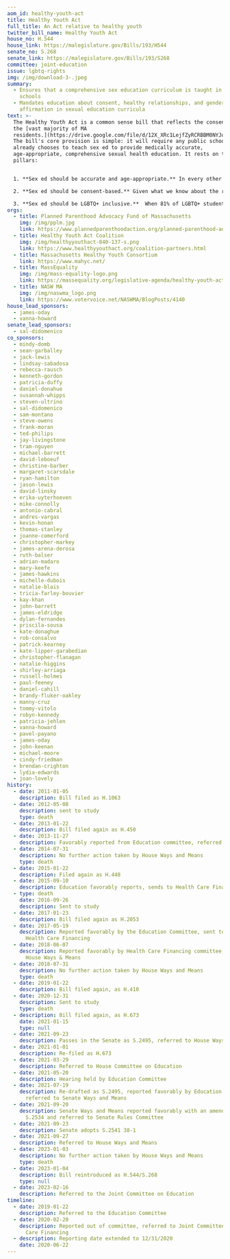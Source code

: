 ```yaml
---
aom_id: healthy-youth-act
title: Healthy Youth Act
full_title: An Act relative to healthy youth
twitter_bill_name: Healthy Youth Act
house_no: H.544
house_link: https://malegislature.gov/Bills/193/H544
senate_no: S.268
senate_link: https://malegislature.gov/Bills/193/S268
committee: joint-education
issue: lgbtq-rights
img: /img/download-3-.jpeg
summary:
  - Ensures that a comprehensive sex education curriculum is taught in public
    schools
  - Mandates education about consent, healthy relationships, and gender
    affirmation in sexual education curricula
text: >-
  The Healthy Youth Act is a common sense bill that reflects the consensus of
  the [vast majority of MA
  residents.](https://drive.google.com/file/d/12X_XRc1LejfZyRCRBBM0NYJoB5R1brdu/view?usp=sharing)
  The bill's core provision is simple: it will require any public school that
  already chooses to teach sex ed to provide medically accurate,
  age-appropriate, comprehensive sexual health education. It rests on three key
  pillars:


  1. **Sex ed should be accurate and age-appropriate.** In every other subject, we require that our schools teach students factual information that matches their grade level. We don't expect kindergarteners to learn calculus - and we certainly don't teach them that one and one add up to three. Sex education should be no different.

  2. **Sex ed should be consent-based.** Given what we know about the rates of domestic violence and sexual assault among teenagers, it's critical we teach them the skills to advocate for themselves and recognize unhealthy patterns. When the first time a student learns about consent is college, we're reaching them far too late to prevent the epidemic of sexual assault on college campuses. That's why the bill requires that courses cover the "relationship and communication skills" necessary to "form healthy, respectful relationships free of violence, coercion, and intimidation and to make healthy decisions about relationships and sexuality, including, but not limited to, affirmative, conscious and voluntary consent."

  3. **Sex ed should be LGBTQ+ inclusive.**  When 81% of LGBTQ+ students in our state report that their schools' health classes did not cover the tools and information that they need to stay safe and healthy as LGBTQ+ people, we have to face the reality that we are simply failing these teens.  At best, most LGBTQ+ youth can expect health classes that teach them irrelevant information about the health risks or body parts involved in sex and overlook forms of protection they deserve to know about.  At worst, these students are often taught misleading, stigmatizing information about LGBTQ+ topics that can negatively impact both their mental and sexual health. That's why the bill will require health classes to cover "age-appropriate information about gender identity and sexual orientation for all students, including affirmative education that people have different sexual orientations, gender identities and gender expressions", as well as to provide students with information about LGBTQ+-friendly resources and support services.
orgs:
  - title: Planned Parenthood Advocacy Fund of Massachusetts
    img: /img/pplm.jpg
    link: https://www.plannedparenthoodaction.org/planned-parenthood-advocacy-fund-massachusetts-inc/
  - title: Healthy Youth Act Coalition
    img: /img/healthyyouthact-840-137-s.png
    link: https://www.healthyyouthact.org/coalition-partners.html
  - title: Massachusetts Healthy Youth Consortium
    link: https://www.mahyc.net/
  - title: MassEquality
    img: /img/mass-equality-logo.png
    link: https://massequality.org/legislative-agenda/healthy-youth-act/
  - title: NASW MA
    img: /img/naswma_logo.png
    link: https://www.votervoice.net/NASWMA/BlogPosts/4140
house_lead_sponsors:
  - james-oday
  - vanna-howard
senate_lead_sponsors:
  - sal-didomenico
co_sponsors:
  - mindy-domb
  - sean-garballey
  - jack-lewis
  - lindsay-sabadosa
  - rebecca-rausch
  - kenneth-gordon
  - patricia-duffy
  - daniel-donahue
  - susannah-whipps
  - steven-ultrino
  - sal-didomenico
  - sam-montano
  - steve-owens
  - frank-moran
  - ted-philips
  - jay-livingstone
  - tram-nguyen
  - michael-barrett
  - david-leboeuf
  - christine-barber
  - margaret-scarsdale
  - ryan-hamilton
  - jason-lewis
  - david-linsky
  - erika-uyterhoeven
  - mike-connolly
  - antonio-cabral
  - andres-vargas
  - kevin-honan
  - thomas-stanley
  - joanne-comerford
  - christopher-markey
  - james-arena-derosa
  - ruth-balser
  - adrian-madaro
  - mary-keefe
  - james-hawkins
  - michelle-dubois
  - natalie-blais
  - tricia-farley-bouvier
  - kay-khan
  - john-barrett
  - james-eldridge
  - dylan-fernandes
  - priscila-sousa
  - kate-donaghue
  - rob-consalvo
  - patrick-kearney
  - kate-lipper-garabedian
  - christopher-flanagan
  - natalie-higgins
  - shirley-arriaga
  - russell-holmes
  - paul-feeney
  - daniel-cahill
  - brandy-fluker-oakley
  - manny-cruz
  - tommy-vitolo
  - robyn-kennedy
  - patricia-jehlen
  - vanna-howard
  - pavel-payano
  - james-oday
  - john-keenan
  - michael-moore
  - cindy-friedman
  - brendan-crighton
  - lydia-edwards
  - joan-lovely
history:
  - date: 2011-01-05
    description: Bill filed as H.1063
  - date: 2012-05-08
    description: sent to study
    type: death
  - date: 2013-01-22
    description: Bill filed again as H.450
  - date: 2013-11-27
    description: Favorably reported from Education committee, referred to Ways & Means
  - date: 2014-07-31
    description: No further action taken by House Ways and Means
    type: death
  - date: 2015-01-22
    description: Filed again as H.448
  - date: 2015-09-10
    description: Education favorably reports, sends to Health Care Financing committee
  - type: death
    date: 2016-09-26
    description: Sent to study
  - date: 2017-01-23
    description: Bill filed again as H.2053
  - date: 2017-05-19
    description: Reported favorably by the Education Committee, sent to Committee on
      Health Care Financing
  - date: 2018-06-07
    description: Reported favorably by Health Care Financing committee, sent to
      House Ways & Means
  - date: 2018-07-31
    description: No further action taken by House Ways and Means
    type: death
  - date: 2019-01-22
    description: Bill filed again, as H.410
  - date: 2020-12-31
    description: Sent to study
    type: death
  - description: Bill filed again, as H.673
    date: 2021-01-15
    type: null
  - date: 2021-09-23
    description: Passes in the Senate as S.2495, referred to House Ways & Means
  - date: 2021-01-01
    description: Re-filed as H.673
  - date: 2021-03-29
    description: Referred to House Committee on Education
  - date: 2021-05-20
    description: Hearing held by Education Committee
  - date: 2021-07-19
    description: Re-drafted as S.2495, reported favorably by Education Committee and
      referred to Senate Ways and Means
  - date: 2021-09-20
    description: Senate Ways and Means reported favorably with an amendment as
      S.2534 and referred to Senate Rules Committee
  - date: 2021-09-23
    description: Senate adopts S.2541 38-1
  - date: 2021-09-27
    description: Referred to House Ways and Means
  - date: 2023-01-03
    description: No further action taken by House Ways and Means
    type: death
  - date: 2023-01-04
    description: Bill reintroduced as H.544/S.268
    type: null
  - date: 2023-02-16
    description: Referred to the Joint Committee on Education
timeline:
  - date: 2019-01-22
    description: Referred to the Education Committee
  - date: 2020-02-20
    description: Reported out of committee, referred to Joint Committee on Health
      Care Financing
  - description: Reporting date extended to 12/31/2020
    date: 2020-06-22
---
```

